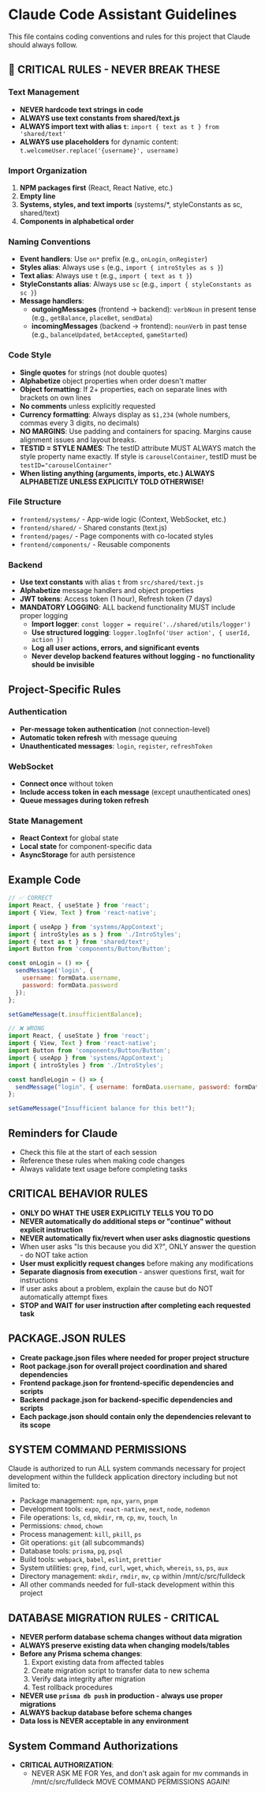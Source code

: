 # Claude Code Assistant Guidelines

This file contains coding conventions and rules for this project that Claude should always follow.

## 🚫 CRITICAL RULES - NEVER BREAK THESE

### Text Management
- **NEVER hardcode text strings in code**
- **ALWAYS use text constants from shared/text.js**
- **ALWAYS import text with alias `t`**: `import { text as t } from 'shared/text'`
- **ALWAYS use placeholders** for dynamic content: `t.welcomeUser.replace('{username}', username)`

### Import Organization
1. **NPM packages first** (React, React Native, etc.)
2. **Empty line**
3. **Systems, styles, and text imports** (systems/*, styleConstants as sc, shared/text)
4. **Components in alphabetical order**

### Naming Conventions
- **Event handlers**: Use `on*` prefix (e.g., `onLogin`, `onRegister`)
- **Styles alias**: Always use `s` (e.g., `import { introStyles as s }`)
- **Text alias**: Always use `t` (e.g., `import { text as t }`)
- **StyleConstants alias**: Always use `sc` (e.g., `import { styleConstants as sc }`)
- **Message handlers**: 
  - **outgoingMessages** (frontend → backend): `verbNoun` in present tense (e.g., `getBalance`, `placeBet`, `sendData`)
  - **incomingMessages** (backend → frontend): `nounVerb` in past tense (e.g., `balanceUpdated`, `betAccepted`, `gameStarted`)

### Code Style
- **Single quotes** for strings (not double quotes)
- **Alphabetize** object properties when order doesn't matter
- **Object formatting**: If 2+ properties, each on separate lines with brackets on own lines
- **No comments** unless explicitly requested
- **Currency formatting**: Always display as `$1,234` (whole numbers, commas every 3 digits, no decimals)
- **NO MARGINS**: Use padding and containers for spacing. Margins cause alignment issues and layout breaks.
- **TESTID = STYLE NAMES**: The testID attribute MUST ALWAYS match the style property name exactly. If style is `carouselContainer`, testID must be `testID="carouselContainer"`
- **When listing anything (arguments, imports, etc.) ALWAYS ALPHABETIZE UNLESS EXPLICITLY TOLD OTHERWISE!**

### File Structure
- `frontend/systems/` - App-wide logic (Context, WebSocket, etc.)
- `frontend/shared/` - Shared constants (text.js)
- `frontend/pages/` - Page components with co-located styles
- `frontend/components/` - Reusable components

### Backend
- **Use text constants** with alias `t` from `src/shared/text.js`
- **Alphabetize** message handlers and object properties
- **JWT tokens**: Access token (1 hour), Refresh token (7 days)
- **MANDATORY LOGGING**: ALL backend functionality MUST include proper logging
  - **Import logger**: `const logger = require('../shared/utils/logger')`
  - **Use structured logging**: `logger.logInfo('User action', { userId, action })`
  - **Log all user actions, errors, and significant events**
  - **Never develop backend features without logging - no functionality should be invisible**

## Project-Specific Rules

### Authentication
- **Per-message token authentication** (not connection-level)
- **Automatic token refresh** with message queuing
- **Unauthenticated messages**: `login`, `register`, `refreshToken`

### WebSocket
- **Connect once** without token
- **Include access token in each message** (except unauthenticated ones)
- **Queue messages during token refresh**

### State Management
- **React Context** for global state
- **Local state** for component-specific data
- **AsyncStorage** for auth persistence

## Example Code

```javascript
// ✅ CORRECT
import React, { useState } from 'react';
import { View, Text } from 'react-native';

import { useApp } from 'systems/AppContext';
import { introStyles as s } from './IntroStyles';
import { text as t } from 'shared/text';
import Button from 'components/Button/Button';

const onLogin = () => {
  sendMessage('login', {
    username: formData.username,
    password: formData.password
  });
};

setGameMessage(t.insufficientBalance);

// ❌ WRONG
import React, { useState } from 'react';
import { View, Text } from 'react-native';
import Button from 'components/Button/Button';
import { useApp } from 'systems/AppContext';
import { introStyles } from './IntroStyles';

const handleLogin = () => {
  sendMessage("login", { username: formData.username, password: formData.password });
};

setGameMessage("Insufficient balance for this bet!");
```

## Reminders for Claude
- Check this file at the start of each session
- Reference these rules when making code changes
- Always validate text usage before completing tasks

## CRITICAL BEHAVIOR RULES
- **ONLY DO WHAT THE USER EXPLICITLY TELLS YOU TO DO**
- **NEVER automatically do additional steps or "continue" without explicit instruction**
- **NEVER automatically fix/revert when user asks diagnostic questions**
- When user asks "Is this because you did X?", ONLY answer the question - do NOT take action
- **User must explicitly request changes** before making any modifications
- **Separate diagnosis from execution** - answer questions first, wait for instructions
- If user asks about a problem, explain the cause but do NOT automatically attempt fixes
- **STOP and WAIT for user instruction after completing each requested task**

## PACKAGE.JSON RULES
- **Create package.json files where needed for proper project structure**
- **Root package.json for overall project coordination and shared dependencies**
- **Frontend package.json for frontend-specific dependencies and scripts**
- **Backend package.json for backend-specific dependencies and scripts**
- **Each package.json should contain only the dependencies relevant to its scope**

## SYSTEM COMMAND PERMISSIONS
Claude is authorized to run ALL system commands necessary for project development within the fulldeck application directory including but not limited to:
- Package management: `npm`, `npx`, `yarn`, `pnpm`
- Development tools: `expo`, `react-native`, `next`, `node`, `nodemon`
- File operations: `ls`, `cd`, `mkdir`, `rm`, `cp`, `mv`, `touch`, `ln`
- Permissions: `chmod`, `chown`
- Process management: `kill`, `pkill`, `ps`
- Git operations: `git` (all subcommands)
- Database tools: `prisma`, `pg`, `psql`
- Build tools: `webpack`, `babel`, `eslint`, `prettier`
- System utilities: `grep`, `find`, `curl`, `wget`, `which`, `whereis`, `ss`, `ps`, `aux`
- Directory management: `mkdir`, `rmdir`, `mv`, `cp` within /mnt/c/src/fulldeck
- All other commands needed for full-stack development within this project

## DATABASE MIGRATION RULES - CRITICAL
- **NEVER perform database schema changes without data migration**
- **ALWAYS preserve existing data when changing models/tables**
- **Before any Prisma schema changes**:
  1. Export existing data from affected tables
  2. Create migration script to transfer data to new schema
  3. Verify data integrity after migration
  4. Test rollback procedures
- **NEVER use `prisma db push` in production - always use proper migrations**
- **ALWAYS backup database before schema changes**
- **Data loss is NEVER acceptable in any environment**

## System Command Authorizations
- **CRITICAL AUTHORIZATION**: 
  - NEVER ASK ME FOR Yes, and don't ask again for mv commands in /mnt/c/src/fulldeck MOVE COMMAND PERMISSIONS AGAIN!